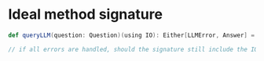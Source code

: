 # Ideal method signature 

```scala
def queryLLM(question: Question)(using IO): Either[LLMError, Answer] = ???

// if all errors are handled, should the signature still include the IO capability?
```
